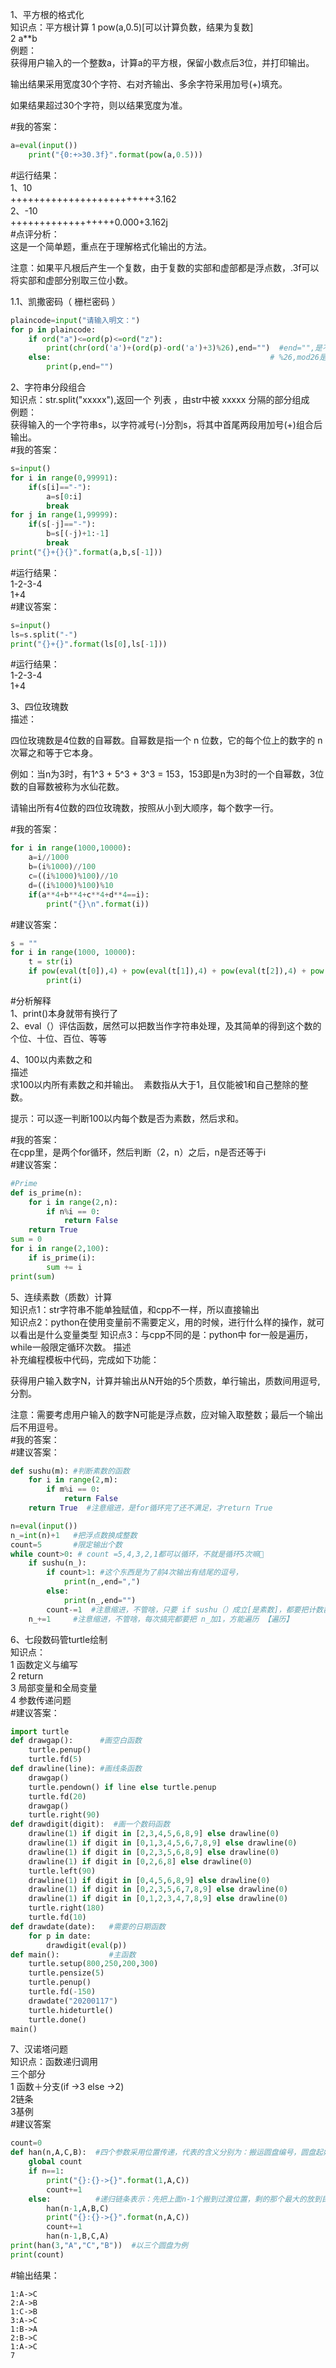 1、平方根的格式化     
知识点：平方根计算 1  pow(a,0.5)[可以计算负数，结果为复数]      
          2  a**b           
例题：   
获得用户输入的一个整数a，计算a的平方根，保留小数点后3位，并打印输出。‪‬‪‬‪‬‪‬‪‬‮‬‭‬‪‬‪‬‪‬‪‬‪‬‪‬‮‬‫‬‮‬‪‬‪‬‪‬‪‬‪‬‮‬‪‬‫‬‪‬‪‬‪‬‪‬‪‬‮‬‫‬‪‬‪‬‪‬‪‬‪‬‪‬‮‬‪‬‫‬  

输出结果采用宽度30个字符、右对齐输出、多余字符采用加号(+)填充。‪‬‪‬‪‬‪‬‪‬‮‬‭‬‪‬‪‬‪‬‪‬‪‬‪‬‮‬‫‬‮‬‪‬‪‬‪‬‪‬‪‬‮‬‪‬‫‬‪‬‪‬‪‬‪‬‪‬‮‬‫‬‪‬‪‬‪‬‪‬‪‬‪‬‮‬‪‬‫‬  

如果结果超过30个字符，则以结果宽度为准。      

#我的答案：  
```py
a=eval(input())
    print("{0:+>30.3f}".format(pow(a,0.5)))
```
#运行结果：  
1、10    
+++++++++++++++++++++++++3.162   
2、-10  
++++++++++++++++++0.000+3.162j   
#点评分析：  
这是一个简单题，重点在于理解格式化输出的方法。   

注意：如果平凡根后产生一个复数，由于复数的实部和虚部都是浮点数，.3f可以将实部和虚部分别取三位小数。   

1.1、凯撒密码（ 栅栏密码 ） 
```py
plaincode=input("请输入明文：")
for p in plaincode:
    if ord("a")<=ord(p)<=ord("z"):
        print(chr(ord('a')+(ord(p)-ord('a')+3)%26),end="")  #end="",是不想让【循环】输出换行。因为print自带换行。
    else:                                                 # %26,mod26是因为＋3后可能超出范围，通过这个操作限定范围
        print(p,end="")
```
2、字符串分段组合   
知识点：str.split("xxxxx"),返回一个 列表 ，由str中被 xxxxx 分隔的部分组成   
例题：   
获得输入的一个字符串s，以字符减号(-)分割s，将其中首尾两段用加号(+)组合后输出。    
#我的答案：   
```py
s=input()
for i in range(0,99991):
    if(s[i]=="-"):
        a=s[0:i]
        break
for j in range(1,99999):
    if(s[-j]=="-"):
        b=s[(-j)+1:-1]
        break
print("{}+{}{}".format(a,b,s[-1]))
```
#运行结果：   
1-2-3-4   
1+4   
#建议答案：   
```py
s=input()
ls=s.split("-")
print("{}+{}".format(ls[0],ls[-1]))
```
#运行结果：   
1-2-3-4   
1+4   

3、四位玫瑰数   
描述‪‬‪‬‪‬‪‬‪‬‮‬‭‬‪‬‪‬‪‬‪‬‪‬‪‬‮‬‫‬‮‬‪‬‪‬‪‬‪‬‪‬‮‬‪‬‫‬‪‬‪‬‪‬‪‬‪‬‮‬‫‬‪‬‪‬‪‬‪‬‪‬‪‬‮‬‪‬‫‬：   

四位玫瑰数是4位数的自幂数。自幂数是指一个 n 位数，它的每个位上的数字的 n 次幂之和等于它本身。‪‬‪‬‪‬‪‬‪‬‮‬‭‬‪‬‪‬‪‬‪‬‪‬‪‬‮‬‫‬‮‬‪‬‪‬‪‬‪‬‪‬‮‬‪‬‫‬‪‬‪‬‪‬‪‬‪‬‮‬‫‬‪‬‪‬‪‬‪‬‪‬‪‬‮‬‪‬‫‬     

例如：当n为3时，有1^3 + 5^3 + 3^3 = 153，153即是n为3时的一个自幂数，3位数的自幂数被称为水仙花数。‪‬‪‬‪‬‪‬‪‬‮‬‭‬‪‬‪‬‪‬‪‬‪‬‪‬‮‬‫‬‮‬‪‬‪‬‪‬‪‬‪‬‮‬‪‬‫‬‪‬‪‬‪‬‪‬‪‬‮‬‫‬‪‬‪‬‪‬‪‬‪‬‪‬‮‬‪‬‫‬   

请输出所有4位数的四位玫瑰数，按照从小到大顺序，每个数字一行。   ‪‬‪‬‪‬‪‬‪‬‮‬‭‬‪‬‪‬‪‬‪‬‪‬‪‬‮‬‫‬‮‬‪‬‪‬‪‬‪‬‪‬‮‬‪‬‫‬‪‬‪‬‪‬‪‬‪‬‮‬‫‬‪‬‪‬‪‬‪‬‪‬‪‬‮‬‪‬‫‬


#我的答案：   
```py
for i in range(1000,10000):
    a=i//1000
    b=(i%1000)//100
    c=((i%1000)%100)//10
    d=((i%1000)%100)%10
    if(a**4+b**4+c**4+d**4==i):
        print("{}\n".format(i))
```
#建议答案：   
```py
s = ""
for i in range(1000, 10000):
    t = str(i)
    if pow(eval(t[0]),4) + pow(eval(t[1]),4) + pow(eval(t[2]),4) + pow(eval(t[3]),4) == i :
        print(i)
```
#分析解释   
1、print()本身就带有换行了   
2、eval（）评估函数，居然可以把数当作字符串处理，及其简单的得到这个数的个位、十位、百位、等等             

4、100以内素数之和   
描述   
求100以内所有素数之和并输出。‪‬‪‬   ‪‬‪‬‪‬‮‬‭‬‪‬‪‬‪‬‪‬‪‬‪‬‮‬‫‬‮‬‪‬‪‬‪‬‪‬‪‬‮‬‪‬‫‬‪‬‪‬‪‬‪‬‪‬‮‬‫‬‪‬‪‬‪‬‪‬‪‬‪‬‮‬‪‬‫‬
素数指从大于1，且仅能被1和自己整除的整数。   ‪‬‪‬‪‬‪‬‪‬‮‬‭‬‪‬‪‬‪‬‪‬‪‬‪‬‮‬‫‬‮‬‪‬‪‬‪‬‪‬‪‬‮‬‪‬‫‬‪‬‪‬‪‬‪‬‪‬‮‬‫‬‪‬‪‬‪‬‪‬‪‬‪‬‮‬‪‬‫‬

提示：可以逐一判断100以内每个数是否为素数，然后求和。   

#我的答案：   
在cpp里，是两个for循环，然后判断（2，n）之后，n是否还等于i   
#建议答案：   
```py
#Prime
def is_prime(n):
    for i in range(2,n):
        if n%i == 0:
            return False
    return True
sum = 0
for i in range(2,100):
    if is_prime(i):
        sum += i
print(sum)
```
5、连续素数（质数）计算    
知识点1：str字符串不能单独赋值，和cpp不一样，所以直接输出   
知识点2：python在使用变量前不需要定义，用的时候，进行什么样的操作，就可以看出是什么变量类型 
知识点3：与cpp不同的是：python中 for一般是遍历，while一般限定循环次数。
描述   
补充编程模板中代码，完成如下功能：   ‪‬‪‬‪‬‪‬‪‬‮‬‭‬‪‬‪‬‪‬‪‬‪‬‪‬‮‬‫‬‮‬‪‬‪‬‪‬‪‬‪‬‮‬‪‬‫‬‪‬‪‬‪‬‪‬‪‬‮‬‫‬‪‬‪‬‪‬‪‬‪‬‪‬‮‬‪‬‫‬

获得用户输入数字N，计算并输出从N开始的5个质数，单行输出，质数间用逗号,分割。‪‬‪‬‪‬‪‬‪‬‮‬‭‬‪‬‪‬‪‬‪‬‪‬‪‬‮‬‫‬‮‬‪‬‪‬‪‬‪‬‪‬‮‬‪‬‫‬‪‬‪‬‪‬‪‬‪‬‮‬‫‬‪‬‪‬‪‬‪‬‪‬‪‬‮‬‪‬‫‬   

注意：需要考虑用户输入的数字N可能是浮点数，应对输入取整数；最后一个输出后不用逗号。   
#我的答案：  
#建议答案：   
```py
def sushu(m): #判断素数的函数
    for i in range(2,m):
        if m%i == 0:
            return False
    return True  #注意缩进，是for循环完了还不满足，才return True

n=eval(input())
n_=int(n)+1   #把浮点数换成整数
count=5       #限定输出个数
while count>0: # count =5,4,3,2,1都可以循环，不就是循环5次嘛🐎
    if sushu(n_):
        if count>1: #这个东西是为了前4次输出有结尾的逗号，
            print(n_,end=",")
        else:
            print(n_,end="")
        count-=1  #注意缩进，不管啥，只要 if sushu（）成立[是素数]，都要把计数器减1
    n_+=1     #注意缩进，不管啥，每次搞完都要把 n_加1，方能遍历 【遍历】
```

6、七段数码管turtle绘制    
知识点：   
1 函数定义与编写   
2 return   
3 局部变量和全局变量    
4 参数传递问题  
#建议答案：   
```py
import turtle
def drawgap():      #画空白函数
    turtle.penup()
    turtle.fd(5)
def drawline(line): #画线条函数
    drawgap()
    turtle.pendown() if line else turtle.penup
    turtle.fd(20)
    drawgap()
    turtle.right(90)
def drawdigit(digit):  #画一个数码函数
    drawline(1) if digit in [2,3,4,5,6,8,9] else drawline(0)
    drawline(1) if digit in [0,1,3,4,5,6,7,8,9] else drawline(0)
    drawline(1) if digit in [0,2,3,5,6,8,9] else drawline(0)
    drawline(1) if digit in [0,2,6,8] else drawline(0)
    turtle.left(90)
    drawline(1) if digit in [0,4,5,6,8,9] else drawline(0)
    drawline(1) if digit in [0,2,3,5,6,7,8,9] else drawline(0)
    drawline(1) if digit in [0,1,2,3,4,7,8,9] else drawline(0)
    turtle.right(180)
    turtle.fd(10)
def drawdate(date):   #需要的日期函数
    for p in date:
        drawdigit(eval(p))
def main():           #主函数
    turtle.setup(800,250,200,300)
    turtle.pensize(5)
    turtle.penup()
    turtle.fd(-150)
    drawdate("20200117")
    turtle.hideturtle()
    turtle.done()
main()
```

7、汉诺塔问题    
知识点：函数递归调用     
三个部分    
1 函数＋分支(if ->3 else ->2)    
2链条   
3基例    
#建议答案
```py
count=0
def han(n,A,C,B):  #四个参数采用位置传递，代表的含义分别为：搬运圆盘编号，圆盘起始位置，圆盘目标位置，过渡位置
    global count
    if n==1:
        print("{}:{}->{}".format(1,A,C))
        count+=1
    else:          #递归链条表示：先把上面n-1个搬到过渡位置，剩的那个最大的放到目标位置，再把那n-1个放到目标位置
        han(n-1,A,B,C)
        print("{}:{}->{}".format(n,A,C))
        count+=1
        han(n-1,B,C,A)
print(han(3,"A","C","B"))  #以三个圆盘为例
print(count)
```
#输出结果：  
```
1:A->C
2:A->B
1:C->B
3:A->C
1:B->A
2:B->C
1:A->C
7
```
